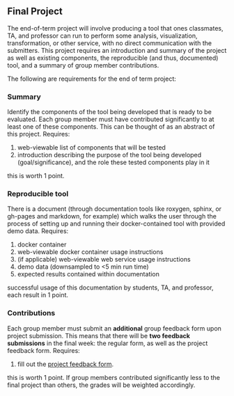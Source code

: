 ## Final Project

The end-of-term project will involve producing a tool that ones classmates, TA, and professor can run to perform some analysis, visualization, transformation, or other service, with no direct communication with the submitters. This project requires an introduction and summary of the project as well as existing components, the reproducible (and thus, documented) tool, and a summary of group member contributions.

The following are requirements for the end of term project:

### Summary

Identify the components of the tool being developed that is ready to be evaluated. Each group member must have contributed significantly to at least one of these components. This can be thought of as an abstract of this project. Requires:
  1. web-viewable list of components that will be tested
  2. introduction describing the purpose of the tool being developed (goal/significance), and the role these tested components play in it

this is worth 1 point.

### Reproducible tool

There is a document (through documentation tools like roxygen, sphinx, or gh-pages and markdown, for example) which walks the user through the process of setting up and running their docker-contained tool with provided demo data. Requires:
  1. docker container
  2. web-viewable docker container usage instructions
  3. (if applicable) web-viewable web service usage instructions
  4. demo data (downsampled to <5 min run time)
  5. expected results contained within documentation
  
successful usage of this documentation by students, TA, and professor, each result in 1 point.

### Contributions

Each group member must submit an **additional** group feedback form upon project submission. This means that there will be **two feedback submissions** in the final week: the regular form, as well as the project feedback form. Requires:
  1. fill out the [project feedback form](https://goo.gl/forms/DZmQWPhtIzuxScUw2).

this is worth 1 point. If group members contributed significantly less to the final project than others, the grades will be weighted accordingly.
